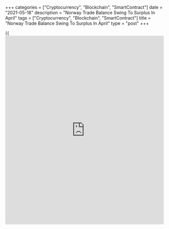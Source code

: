 +++
categories = ["Cryptocurrency", "Blockchain", "SmartContract"]
date = "2021-05-18"
description = "Norway Trade Balance Swing To Surplus In April"
tags = ["Cryptocurrency", "Blockchain", "SmartContract"]
title = "Norway Trade Balance Swing To Surplus In April"
type = "post"
+++

{{<iframe id="large-banner" src="https://www.bounty.group/#slide=10.0" width="100%" height="600" scrolling="no" style="border: 0px solid rgb(216, 221, 230); border-radius: 3px;">}}

Norway's trade balance swung to surplus in April from a year ago, amid a
rise in exports and imports, data from Statistics Norway showed on
Tuesday.

The trade balance registered a surplus of NOK 17.0 billion in April
versus a deficit of NOK 3.857 billion in the same month last year. In
March, the trade surplus was NOK 24.992 billion.

Exports accelerated 59.0 percent year-on-year in April and decreased
16.8 percent from a month ago.

Imports grew 17.3 percent annually in April and declined 11.6 percent
from the previous month.

The mainland trade deficit increased to NOK 25.0 billion in April from
NOK 22.37 billion in the previous month. In the same month last year,
the trade deficit was NOK 20.385 billion.

For comments and feedback [contact](https://www.playgroundfx.com/contact/): editorial@rtt[news](https://www.letsplayfx.com/blog/forex-news-website/).com

[Economic News][1]

 **What parts of the world are seeing the best (and worst) economic
performances lately? Click[here][2] to check out our [Econ Scorecard][2]
and find out! See up-to-the-moment [ranking](https://www.playgroundfx.com/blog/crypto-exchange-ranking/)s for the best and worst
performers in [GDP][3], [unemployment rate][4], [inflation][5] and much
more.**

   1. www.rtt[news](https://www.letsplayfx.com/blog/forex-news-website/).com/Content/EconomicNews.aspx
   2. www.rtt[news](https://www.letsplayfx.com/blog/forex-news-website/).com/economic-scorecard/world-rank/industrial-production/highest-performance.aspx
   3. www.rtt[news](https://www.letsplayfx.com/blog/forex-news-website/).com/economic-scorecard/world-rank/GDP/highest-performance.aspx
   4. www.rtt[news](https://www.letsplayfx.com/blog/forex-news-website/).com/economic-scorecard/world-rank/unemployment-rate/lowest-performance.aspx
   5. www.rtt[news](https://www.letsplayfx.com/blog/forex-news-website/).com/economic-scorecard/world-rank/CPI/highest-performance.aspx